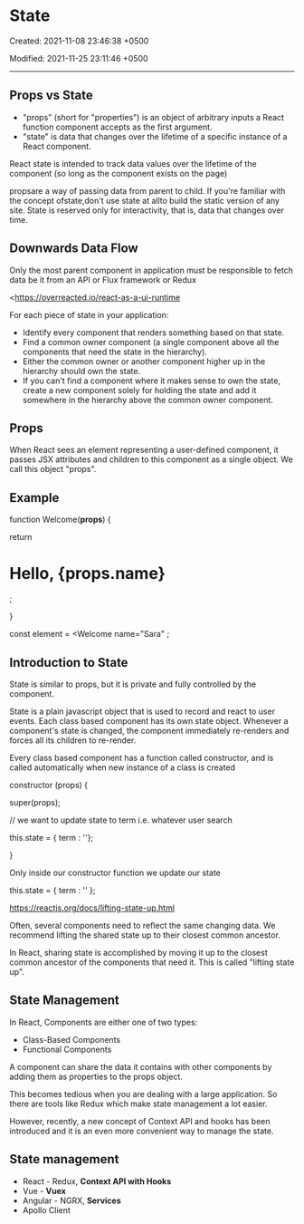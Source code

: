 # State

Created: 2021-11-08 23:46:38 +0500

Modified: 2021-11-25 23:11:46 +0500

---

## Props vs State
-   "props" (short for "properties") is an object of arbitrary inputs a React function component accepts as the first argument.
-   "state" is data that changes over the lifetime of a specific instance of a React component.

React state is intended to track data values over the lifetime of the component (so long as the component exists on the page)

propsare a way of passing data from parent to child. If you're familiar with the concept ofstate,don't use state at allto build the static version of any site. State is reserved only for interactivity, that is, data that changes over time.

## Downwards Data Flow

Only the most parent component in application must be responsible to fetch data be it from an API or Flux framework or Redux

<https://overreacted.io/react-as-a-ui-runtime

For each piece of state in your application:
-   Identify every component that renders something based on that state.
-   Find a common owner component (a single component above all the components that need the state in the hierarchy).
-   Either the common owner or another component higher up in the hierarchy should own the state.
-   If you can't find a component where it makes sense to own the state, create a new component solely for holding the state and add it somewhere in the hierarchy above the common owner component.

## Props

When React sees an element representing a user-defined component, it passes JSX attributes and children to this component as a single object. We call this object "props".

## Example

function Welcome(**props**) {

return <h1>Hello, {props.name}</h1>;

}

const element = <Welcome name="Sara" ;

## Introduction to State

State is similar to props, but it is private and fully controlled by the component.

State is a plain javascript object that is used to record and react to user events. Each class based component has its own state object. Whenever a component's state is changed, the component immediately re-renders and forces all its children to re-render.

Every class based component has a function called constructor, and is called automatically when new instance of a class is created

constructor (props) {

super(props);

// we want to update state to term i.e. whatever user search

this.state = { term : ''};

}

Only inside our constructor function we update our state

this.state = { term : '' };

<https://reactjs.org/docs/lifting-state-up.html>

Often, several components need to reflect the same changing data. We recommend lifting the shared state up to their closest common ancestor.

In React, sharing state is accomplished by moving it up to the closest common ancestor of the components that need it. This is called "lifting state up".

## State Management

In React, Components are either one of two types:
-   Class-Based Components
-   Functional Components

A component can share the data it contains with other components by adding them as properties to the props object.

This becomes tedious when you are dealing with a large application. So there are tools like Redux which make state management a lot easier.

However, recently, a new concept of Context API and hooks has been introduced and it is an even more convenient way to manage the state.

## State management
-   React - Redux, **Context API with Hooks**
-   Vue - **Vuex**
-   Angular - NGRX, **Services**
-   Apollo Client
